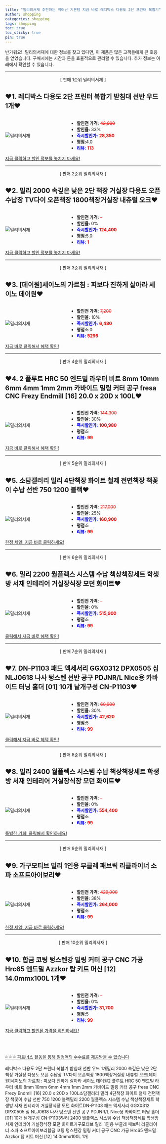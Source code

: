 ```yaml
---
title: "밀리의서재 추천하는 뛰어난 기본템 지금 바로 레디박스 다용도 2단 프린터 복합기"
author: shopping
categories: shopping
tags: shopping
toc: true
toc_sticky: true
pin: true
---
```

반가워요!. 밀리의서재에 대한 정보를 찾고 있다면, 이 제품은 많은 고객들에게 큰 호응을 얻었습니다. 구매시에는 시간과 돈을 효율적으로 관리할 수 있습니다. 추가 정보는 아래에서 확인할 수 있습니다.

---
<p class="toplist" style="margin: 0 auto; display: block; width: fit-content;">[ 판매 1순위 밀리의서재 ]</p>

<h2><strong>❤️1. 레디박스 다용도 2단 프린터 복합기 받침대 선반 우드 1개❤️</strong></h2>

<div style="display: flex; align-items: center;">
    <div style="flex: 0.4;">
        <img src="https://thumbnail10.coupangcdn.com/thumbnails/remote/230x230ex/image/vendor_inventory/5184/98b65b15fe5681be206a51c9268928656f75767d17a336f608ab848c0bc5.jpg" alt="밀리의서재" style="max-width: 100%;">
    </div>
    <div style="flex: 0.6; margin-left: 10px;">
        <ul>
            <li><strong>할인전 가격:</strong> <del style="color: red;">42,900</del></li>
            <li><strong>할인율:</strong> 33%</li>
            <li><span style='color:blue'><strong>즉시할인가:</strong></span> <span style='color:red'><strong>28,350</strong></span></li>
            <li><strong>평점:</strong>4.0</li>
            <li><span style='color:blue'><strong>리뷰:</strong></span> <span style='color:red'><strong>113</strong></span></li>
        </ul>
    </div>
</div>
<div class="center">
    <a href="https://selin100587001.github.io?lptag=AF9450613&subid=githubio&pageKey=7297134458&traceid=V0-153&itemId=18664251959&vendorItemId=85798789594" class="myButton">
        지금 클릭하고 할인 정보를 놓치지 마세요!
    </a>
</div>


---
<p class="toplist" style="margin: 0 auto; display: block; width: fit-content;">[ 판매 2순위 밀리의서재 ]</p>

<h2><strong>❤️2. 밀리 2000 속깊은 낮은 2단 책장 거실장 다용도 오픈 수납장 TV다이 오픈책장 1800책장거실장 내츄럴 오크❤️</strong></h2>

<div style="display: flex; align-items: center;">
    <div style="flex: 0.4;">
        <img src="https://thumbnail10.coupangcdn.com/thumbnails/remote/230x230ex/image/vendor_inventory/98bb/783882a191d844f64d037a3c461a1ea75f671601cd9fbc1bdd6c217f823f.jpeg" alt="밀리의서재" style="max-width: 100%;">
    </div>
    <div style="flex: 0.6; margin-left: 10px;">
        <ul>
            <li><strong>할인전 가격:</strong> <del style="color: red;">-</del></li>
            <li><strong>할인율:</strong> 0%</li>
            <li><span style='color:blue'><strong>즉시할인가:</strong></span> <span style='color:red'><strong>124,400</strong></span></li>
            <li><strong>평점:</strong>5.0</li>
            <li><span style='color:blue'><strong>리뷰:</strong></span> <span style='color:red'><strong>1</strong></span></li>
        </ul>
    </div>
</div>
<div class="center">
    <a href="https://selin100587001.github.io?lptag=AF9450613&subid=githubio&pageKey=7757970735&traceid=V0-153&itemId=23765368330&vendorItemId=90789724886" class="myButton">
        지금 클릭하고 할인 정보를 놓치지 마세요!
    </a>
</div>


---
<p class="toplist" style="margin: 0 auto; display: block; width: fit-content;">[ 판매 3순위 밀리의서재 ]</p>

<h2><strong>❤️3. [데이원]세이노의 가르침 : 피보다 진하게 살아라 세이노 데이원❤️</strong></h2>

<div style="display: flex; align-items: center;">
    <div style="flex: 0.4;">
        <img src="https://thumbnail7.coupangcdn.com/thumbnails/remote/230x230ex/image/retail/images/599539620224842-fc18bffa-7514-4be5-b2e7-745a9a9db276.jpg" alt="밀리의서재" style="max-width: 100%;">
    </div>
    <div style="flex: 0.6; margin-left: 10px;">
        <ul>
            <li><strong>할인전 가격:</strong> <del style="color: red;">7,200</del></li>
            <li><strong>할인율:</strong> 10%</li>
            <li><span style='color:blue'><strong>즉시할인가:</strong></span> <span style='color:red'><strong>6,480</strong></span></li>
            <li><strong>평점:</strong>5.0</li>
            <li><span style='color:blue'><strong>리뷰:</strong></span> <span style='color:red'><strong>5295</strong></span></li>
        </ul>
    </div>
</div>
<div class="center">
    <a href="https://selin100587001.github.io?lptag=AF9450613&subid=githubio&pageKey=7127398808&traceid=V0-153&itemId=17860321879&vendorItemId=85023602513" class="myButton">
        지금 바로 클릭해서 혜택 확인!
    </a>
</div>


---
<p class="toplist" style="margin: 0 auto; display: block; width: fit-content;">[ 판매 4순위 밀리의서재 ]</p>

<h2><strong>❤️4. 2 플루트 HRC 50 엔드밀 라우터 비트 8mm 10mm 6mm 4mm 1mm 2mm 카바이드 밀링 커터 공구 fresa CNC Frezy Endmill [16] 20.0 x 20D x 100L❤️</strong></h2>

<div style="display: flex; align-items: center;">
    <div style="flex: 0.4;">
        <img src="https://thumbnail7.coupangcdn.com/thumbnails/remote/230x230ex/image/vendor_inventory/f5fa/93500b70f7d47c85fc425521c62e4f2a1de90a1cb4d4db2867b5ae9c80b5.jpg" alt="밀리의서재" style="max-width: 100%;">
    </div>
    <div style="flex: 0.6; margin-left: 10px;">
        <ul>
            <li><strong>할인전 가격:</strong> <del style="color: red;">144,300</del></li>
            <li><strong>할인율:</strong> 30%</li>
            <li><span style='color:blue'><strong>즉시할인가:</strong></span> <span style='color:red'><strong>100,980</strong></span></li>
            <li><strong>평점:</strong>5</li>
            <li><span style='color:blue'><strong>리뷰:</strong></span> <span style='color:red'><strong>99</strong></span></li>
        </ul>
    </div>
</div>
<div class="center">
    <a href="https://selin100587001.github.io?lptag=AF9450613&subid=githubio&pageKey=7304831945&traceid=V0-153&itemId=18700824689&vendorItemId=85834420418" class="myButton">
        지금 바로 클릭해서 혜택 확인!
    </a>
</div>


---
<p class="toplist" style="margin: 0 auto; display: block; width: fit-content;">[ 판매 5순위 밀리의서재 ]</p>

<h2><strong>❤️5. 소담갤러리 밀리 4단책장 화이트 철제 전면책장 책꽃이 수납 선반 750 1200 블랙❤️</strong></h2>

<div style="display: flex; align-items: center;">
    <div style="flex: 0.4;">
        <img src="https://thumbnail10.coupangcdn.com/thumbnails/remote/230x230ex/image/vendor_inventory/e530/ec668ab6c453dbe51c7f57697b87c45851f94807f0efddca072f0566b3cb.jpg" alt="밀리의서재" style="max-width: 100%;">
    </div>
    <div style="flex: 0.6; margin-left: 10px;">
        <ul>
            <li><strong>할인전 가격:</strong> <del style="color: red;">217,000</del></li>
            <li><strong>할인율:</strong> 25%</li>
            <li><span style='color:blue'><strong>즉시할인가:</strong></span> <span style='color:red'><strong>160,900</strong></span></li>
            <li><strong>평점:</strong>5</li>
            <li><span style='color:blue'><strong>리뷰:</strong></span> <span style='color:red'><strong>99</strong></span></li>
        </ul>
    </div>
</div>
<div class="center">
    <a href="https://selin100587001.github.io?lptag=AF9450613&subid=githubio&pageKey=8205346338&traceid=V0-153&itemId=23533780908&vendorItemId=90560048711" class="myButton">
        한정 세일! 지금 바로 클릭하세요!
    </a>
</div>


---
<p class="toplist" style="margin: 0 auto; display: block; width: fit-content;">[ 판매 6순위 밀리의서재 ]</p>

<h2><strong>❤️6. 밀리 2200 월플렉스 시스템 수납 책상책장세트 학생방 서재 인테리어 거실장식장 모던 화이트❤️</strong></h2>

<div style="display: flex; align-items: center;">
    <div style="flex: 0.4;">
        <img src="https://thumbnail9.coupangcdn.com/thumbnails/remote/230x230ex/image/vendor_inventory/a6d7/972958c4926c4c4b7f4a8d6abd9e66b65693b87d5aa1786822c0bfb3a2d1.jpeg" alt="밀리의서재" style="max-width: 100%;">
    </div>
    <div style="flex: 0.6; margin-left: 10px;">
        <ul>
            <li><strong>할인전 가격:</strong> <del style="color: red;">-</del></li>
            <li><strong>할인율:</strong> 0%</li>
            <li><span style='color:blue'><strong>즉시할인가:</strong></span> <span style='color:red'><strong>515,900</strong></span></li>
            <li><strong>평점:</strong>5</li>
            <li><span style='color:blue'><strong>리뷰:</strong></span> <span style='color:red'><strong>99</strong></span></li>
        </ul>
    </div>
</div>
<div class="center">
    <a href="https://selin100587001.github.io?lptag=AF9450613&subid=githubio&pageKey=7757970837&traceid=V0-153&itemId=20914204637&vendorItemId=87981122806" class="myButton">
        클릭해서 지금 바로 혜택 확인!
    </a>
</div>


---
<p class="toplist" style="margin: 0 auto; display: block; width: fit-content;">[ 판매 7순위 밀리의서재 ]</p>

<h2><strong>❤️7. DN-P1103 패드 액세서리 GGX0312 DPX0505 심 NLJ0618 나사 텅스텐 선반 공구 PDJNR/L Nice용 카바이드 터닝 홀더 [01] 10개 낱개구성 CN-P1103❤️</strong></h2>

<div style="display: flex; align-items: center;">
    <div style="flex: 0.4;">
        <img src="https://thumbnail7.coupangcdn.com/thumbnails/remote/230x230ex/image/vendor_inventory/1929/b9cb1f950e069cad52b81613569c0938b78508cfc0000b48956352a2fb56.jpg" alt="밀리의서재" style="max-width: 100%;">
    </div>
    <div style="flex: 0.6; margin-left: 10px;">
        <ul>
            <li><strong>할인전 가격:</strong> <del style="color: red;">60,900</del></li>
            <li><strong>할인율:</strong> 30%</li>
            <li><span style='color:blue'><strong>즉시할인가:</strong></span> <span style='color:red'><strong>42,620</strong></span></li>
            <li><strong>평점:</strong>5</li>
            <li><span style='color:blue'><strong>리뷰:</strong></span> <span style='color:red'><strong>99</strong></span></li>
        </ul>
    </div>
</div>
<div class="center">
    <a href="https://selin100587001.github.io?lptag=AF9450613&subid=githubio&pageKey=7302669944&traceid=V0-153&itemId=18691056263&vendorItemId=85825014433" class="myButton">
        클릭해서 지금 바로 혜택 확인!
    </a>
</div>


---
<p class="toplist" style="margin: 0 auto; display: block; width: fit-content;">[ 판매 8순위 밀리의서재 ]</p>

<h2><strong>❤️8. 밀리 2400 월플렉스 시스템 수납 책상책장세트 학생방 서재 인테리어 거실장식장 모던 화이트❤️</strong></h2>

<div style="display: flex; align-items: center;">
    <div style="flex: 0.4;">
        <img src="https://thumbnail7.coupangcdn.com/thumbnails/remote/230x230ex/image/vendor_inventory/caa5/fc9c5c187a848d797dc05426ea5c927d78797f3960bca702d465a9cf17ca.jpeg" alt="밀리의서재" style="max-width: 100%;">
    </div>
    <div style="flex: 0.6; margin-left: 10px;">
        <ul>
            <li><strong>할인전 가격:</strong> <del style="color: red;">-</del></li>
            <li><strong>할인율:</strong> 0%</li>
            <li><span style='color:blue'><strong>즉시할인가:</strong></span> <span style='color:red'><strong>554,400</strong></span></li>
            <li><strong>평점:</strong>5</li>
            <li><span style='color:blue'><strong>리뷰:</strong></span> <span style='color:red'><strong>99</strong></span></li>
        </ul>
    </div>
</div>
<div class="center">
    <a href="https://selin100587001.github.io?lptag=AF9450613&subid=githubio&pageKey=7757970170&traceid=V0-153&itemId=20914200638&vendorItemId=87981118795" class="myButton">
        특별한 기회! 클릭해서 확인하세요!
    </a>
</div>


---
<p class="toplist" style="margin: 0 auto; display: block; width: fit-content;">[ 판매 9순위 밀리의서재 ]</p>

<h2><strong>❤️9. 가구모티브 밀리 1인용 부클레 패브릭 리클라이너 소파 소프트아이보리❤️</strong></h2>

<div style="display: flex; align-items: center;">
    <div style="flex: 0.4;">
        <img src="https://thumbnail6.coupangcdn.com/thumbnails/remote/230x230ex/image/vendor_inventory/8fb6/ba9ca17d0ff3e6bcff0f347d78fef29e5d4feaa0428cfc34cd836734e297.jpg" alt="밀리의서재" style="max-width: 100%;">
    </div>
    <div style="flex: 0.6; margin-left: 10px;">
        <ul>
            <li><strong>할인전 가격:</strong> <del style="color: red;">429,000</del></li>
            <li><strong>할인율:</strong> 38%</li>
            <li><span style='color:blue'><strong>즉시할인가:</strong></span> <span style='color:red'><strong>264,000</strong></span></li>
            <li><strong>평점:</strong>5</li>
            <li><span style='color:blue'><strong>리뷰:</strong></span> <span style='color:red'><strong>99</strong></span></li>
        </ul>
    </div>
</div>
<div class="center">
    <a href="https://selin100587001.github.io?lptag=AF9450613&subid=githubio&pageKey=8208982629&traceid=V0-153&itemId=23556565551&vendorItemId=90582616182" class="myButton">
        한정 세일! 지금 바로 클릭하세요!
    </a>
</div>


---
<p class="toplist" style="margin: 0 auto; display: block; width: fit-content;">[ 판매 10순위 밀리의서재 ]</p>

<h2><strong>❤️10. 합금 코팅 텅스텐강 밀링 커터 공구 CNC 가공 Hrc65 엔드밀 Azzkor 탑 키트 머신 [12] 14.0mmx100L 1개❤️</strong></h2>

<div style="display: flex; align-items: center;">
    <div style="flex: 0.4;">
        <img src="https://thumbnail7.coupangcdn.com/thumbnails/remote/230x230ex/image/vendor_inventory/a77e/086c4e7df0863044f60e03ec6017f94f094736feba1e66ebf027addb397c.jpg" alt="밀리의서재" style="max-width: 100%;">
    </div>
    <div style="flex: 0.6; margin-left: 10px;">
        <ul>
            <li><strong>할인전 가격:</strong> <del style="color: red;">-</del></li>
            <li><strong>할인율:</strong> 0%</li>
            <li><span style='color:blue'><strong>즉시할인가:</strong></span> <span style='color:red'><strong>31,700</strong></span></li>
            <li><strong>평점:</strong>5</li>
            <li><span style='color:blue'><strong>리뷰:</strong></span> <span style='color:red'><strong>99</strong></span></li>
        </ul>
    </div>
</div>
<div class="center">
    <a href="https://selin100587001.github.io?lptag=AF9450613&subid=githubio&pageKey=7312926247&traceid=V0-153&itemId=18738639006&vendorItemId=89796821188" class="myButton">
        지금 클릭하고 할인된 가격을 확인하세요!
    </a>
</div>

<br><br><br>[💦 💦 💦 파트너스 활동을 통해 일정액의 수수료를 제공받을 수 있습니다](https://link.coupang.com/a/bcpT2c)<br><br>레디박스 다용도 2단 프린터 복합기 받침대 선반 우드 1개밀리 2000 속깊은 낮은 2단 책장 거실장 다용도 오픈 수납장 TV다이 오픈책장 1800책장거실장 내츄럴 오크[데이원]세이노의 가르침 : 피보다 진하게 살아라 세이노 데이원2 플루트 HRC 50 엔드밀 라우터 비트 8mm 10mm 6mm 4mm 1mm 2mm 카바이드 밀링 커터 공구 fresa CNC Frezy Endmill [16] 20.0 x 20D x 100L소담갤러리 밀리 4단책장 화이트 철제 전면책장 책꽃이 수납 선반 750 1200 블랙밀리 2200 월플렉스 시스템 수납 책상책장세트 학생방 서재 인테리어 거실장식장 모던 화이트DN-P1103 패드 액세서리 GGX0312 DPX0505 심 NLJ0618 나사 텅스텐 선반 공구 PDJNR/L Nice용 카바이드 터닝 홀더 [01] 10개 낱개구성 CN-P1103밀리 2400 월플렉스 시스템 수납 책상책장세트 학생방 서재 인테리어 거실장식장 모던 화이트가구모티브 밀리 1인용 부클레 패브릭 리클라이너 소파 소프트아이보리합금 코팅 텅스텐강 밀링 커터 공구 CNC 가공 Hrc65 엔드밀 Azzkor 탑 키트 머신 [12] 14.0mmx100L 1개